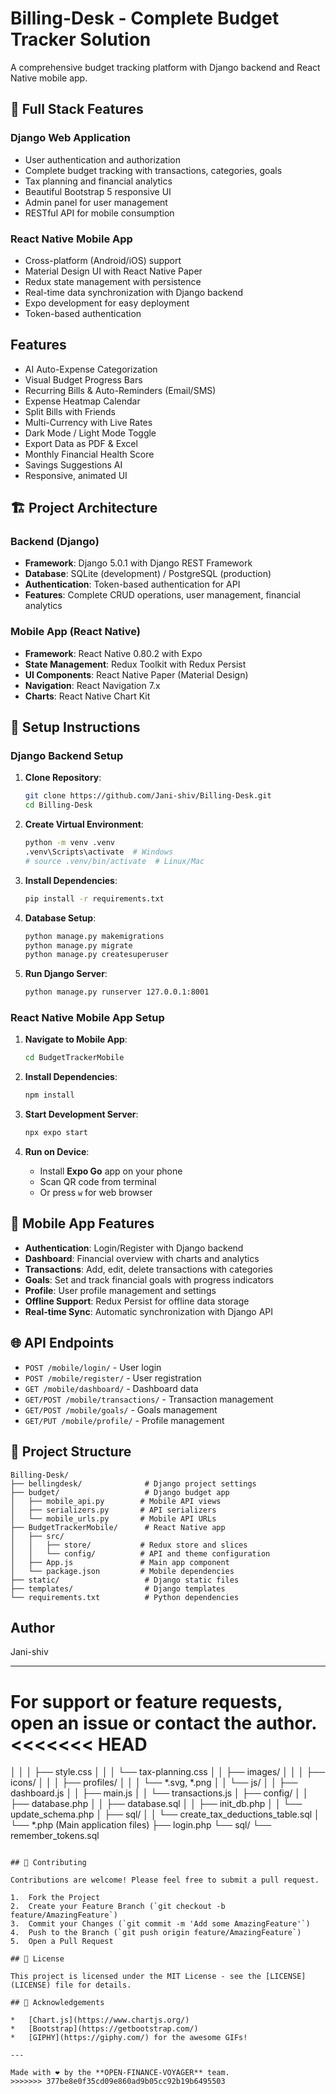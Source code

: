 # Billing-Desk - Complete Budget Tracker Solution

A comprehensive budget tracking platform with Django backend and React Native mobile app.

## 🚀 **Full Stack Features**

### **Django Web Application**
- User authentication and authorization
- Complete budget tracking with transactions, categories, goals
- Tax planning and financial analytics
- Beautiful Bootstrap 5 responsive UI
- Admin panel for user management
- RESTful API for mobile consumption

### **React Native Mobile App**
- Cross-platform (Android/iOS) support  
- Material Design UI with React Native Paper
- Redux state management with persistence
- Real-time data synchronization with Django backend
- Expo development for easy deployment
- Token-based authentication

## Features
- AI Auto-Expense Categorization
- Visual Budget Progress Bars
- Recurring Bills & Auto-Reminders (Email/SMS)
- Expense Heatmap Calendar
- Split Bills with Friends
- Multi-Currency with Live Rates
- Dark Mode / Light Mode Toggle
- Export Data as PDF & Excel
- Monthly Financial Health Score
- Savings Suggestions AI
- Responsive, animated UI

## 🏗️ **Project Architecture**

### **Backend (Django)**
- **Framework**: Django 5.0.1 with Django REST Framework
- **Database**: SQLite (development) / PostgreSQL (production)
- **Authentication**: Token-based authentication for API
- **Features**: Complete CRUD operations, user management, financial analytics

### **Mobile App (React Native)**
- **Framework**: React Native 0.80.2 with Expo
- **State Management**: Redux Toolkit with Redux Persist
- **UI Components**: React Native Paper (Material Design)
- **Navigation**: React Navigation 7.x
- **Charts**: React Native Chart Kit

## 🚀 **Setup Instructions**

### **Django Backend Setup**

1. **Clone Repository**:
   ```bash
   git clone https://github.com/Jani-shiv/Billing-Desk.git
   cd Billing-Desk
   ```

2. **Create Virtual Environment**:
   ```bash
   python -m venv .venv
   .venv\Scripts\activate  # Windows
   # source .venv/bin/activate  # Linux/Mac
   ```

3. **Install Dependencies**:
   ```bash
   pip install -r requirements.txt
   ```

4. **Database Setup**:
   ```bash
   python manage.py makemigrations
   python manage.py migrate
   python manage.py createsuperuser
   ```

5. **Run Django Server**:
   ```bash
   python manage.py runserver 127.0.0.1:8001
   ```

### **React Native Mobile App Setup**

1. **Navigate to Mobile App**:
   ```bash
   cd BudgetTrackerMobile
   ```

2. **Install Dependencies**:
   ```bash
   npm install
   ```

3. **Start Development Server**:
   ```bash
   npx expo start
   ```

4. **Run on Device**:
   - Install **Expo Go** app on your phone
   - Scan QR code from terminal
   - Or press `w` for web browser

## 📱 **Mobile App Features**
- **Authentication**: Login/Register with Django backend
- **Dashboard**: Financial overview with charts and analytics  
- **Transactions**: Add, edit, delete transactions with categories
- **Goals**: Set and track financial goals with progress indicators
- **Profile**: User profile management and settings
- **Offline Support**: Redux Persist for offline data storage
- **Real-time Sync**: Automatic synchronization with Django API

## 🌐 **API Endpoints**
- `POST /mobile/login/` - User login
- `POST /mobile/register/` - User registration
- `GET /mobile/dashboard/` - Dashboard data
- `GET/POST /mobile/transactions/` - Transaction management
- `GET/POST /mobile/goals/` - Goals management
- `GET/PUT /mobile/profile/` - Profile management

## 📁 **Project Structure**
```
Billing-Desk/
├── bellingdesk/              # Django project settings
├── budget/                   # Django budget app
│   ├── mobile_api.py        # Mobile API views
│   ├── serializers.py       # API serializers
│   └── mobile_urls.py       # Mobile API URLs
├── BudgetTrackerMobile/      # React Native app
│   ├── src/
│   │   ├── store/           # Redux store and slices
│   │   └── config/          # API and theme configuration
│   ├── App.js               # Main app component
│   └── package.json         # Mobile dependencies
├── static/                   # Django static files
├── templates/                # Django templates
└── requirements.txt          # Python dependencies
```

## Author
Jani-shiv

---
For support or feature requests, open an issue or contact the author.
<<<<<<< HEAD
=======
│   │   │   ├── style.css
│   │   │   └── tax-planning.css
│   │   ├── images/
│   │   │   ├── icons/
│   │   │   ├── profiles/
│   │   │   └── *.svg, *.png
│   │   └── js/
│   │       ├── dashboard.js
│   │       ├── main.js
│   │       └── transactions.js
│   ├── config/
│   │   ├── database.php
│   │   ├── database.sql
│   │   ├── init_db.php
│   │   └── update_schema.php
│   ├── sql/
│   │   └── create_tax_deductions_table.sql
│   └── *.php (Main application files)
├── login.php
└── sql/
    └── remember_tokens.sql
```

## 🤝 Contributing

Contributions are welcome! Please feel free to submit a pull request.

1.  Fork the Project
2.  Create your Feature Branch (`git checkout -b feature/AmazingFeature`)
3.  Commit your Changes (`git commit -m 'Add some AmazingFeature'`)
4.  Push to the Branch (`git push origin feature/AmazingFeature`)
5.  Open a Pull Request

## 📜 License

This project is licensed under the MIT License - see the [LICENSE](LICENSE) file for details.

## 🙏 Acknowledgements

*   [Chart.js](https://www.chartjs.org/)
*   [Bootstrap](https://getbootstrap.com/)
*   [GIPHY](https://giphy.com/) for the awesome GIFs!

---

Made with ❤️ by the **OPEN-FINANCE-VOYAGER** team.
>>>>>>> 377be8e0f35cd09e860ad9b05cc92b19b6495503
